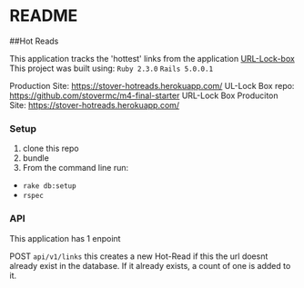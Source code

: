 # README

##Hot Reads

This application tracks the 'hottest' links from the application [URL-Lock-box](https://stover-m4-final.herokuapp.com/)
This project was built using:
`Ruby 2.3.0`
`Rails 5.0.0.1`

Production Site: https://stover-hotreads.herokuapp.com/
UL-Lock Box repo: https://github.com/stovermc/m4-final-starter
URL-Lock Box Produciton Site: https://stover-hotreads.herokuapp.com/

### Setup
1. clone this repo
2. bundle
3. From the command line run:
  * `rake db:setup`
  * `rspec`

### API
This application has 1 enpoint

POST `api/v1/links` this creates a new Hot-Read if this the url doesnt already exist in the database. If it already exists, a count of one is added to it. 
